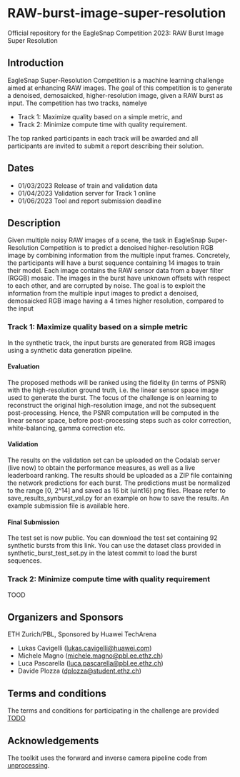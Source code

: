 # RAW-burst-image-super-resolution
Official repository for the EagleSnap Competition 2023: RAW Burst Image Super Resolution

## Introduction
EagleSnap Super-Resolution Competition is a machine learning challenge aimed at enhancing RAW images. The goal of this competition is to generate a denoised, demosaicked, higher-resolution image, given a RAW burst as input. The competition has two tracks, namelye
- Track 1: Maximize quality based on a simple metric, and
- Track 2: Minimize compute time with quality requirement.

The top ranked participants in each track will be awarded and all participants are invited to submit a report describing their solution.

## Dates

- 01/03/2023 Release of train and validation data
- 01/04/2023 Validation server for Track 1 online
- 01/06/2023 Tool and report submission deadline

## Description

Given multiple noisy RAW images of a scene, the task in EagleSnap Super-Resolution Competition is to predict a denoised higher-resolution RGB image by combining information from the multiple input frames. Concretely, the participants will have a burst sequence containing 14 images to train their model. Each image contains the RAW sensor data from a bayer filter (RGGB) mosaic. The images in the burst have unknown offsets with respect to each other, and are corrupted by noise. The goal is to exploit the information from the multiple input images to predict a denoised, demosaicked RGB image having a 4 times higher resolution, compared to the input


### Track 1: Maximize quality based on a simple metric

In the synthetic track, the input bursts are generated from RGB images using a synthetic data generation pipeline.

#### Evaluation
The proposed methods will be ranked using the fidelity (in terms of PSNR) with the high-resolution ground truth, i.e. the linear sensor space image used to generate the burst. The focus of the challenge is on learning to reconstruct the original high-resolution image, and not the subsequent post-processing. Hence, the PSNR computation will be computed in the linear sensor space, before post-processing steps such as color correction, white-balancing, gamma correction etc.

#### Validation
The results on the validation set can be uploaded on the Codalab server (live now) to obtain the performance measures, as well as a live leaderboard ranking. The results should be uploaded as a ZIP file containing the network predictions for each burst. The predictions must be normalized to the range [0, 2^14] and saved as 16 bit (uint16) png files. Please refer to save_results_synburst_val.py for an example on how to save the results. An example submission file is available here.

#### Final Submission
The test set is now public. You can download the test set containing 92 synthetic bursts from this link. You can use the dataset class provided in synthetic_burst_test_set.py in the latest commit to load the burst sequences.



### Track 2: Minimize compute time with quality requirement

TOOD



## Organizers and Sponsors

ETH Zurich/PBL, Sponsored by Huawei TechArena

- Lukas Cavigelli (lukas.cavigelli@huawei.com)
- Michele Magno (michele.magno@pbl.ee.ethz.ch)
- Luca Pascarella (luca.pascarella@pbl.ee.ethz.ch)
- Davide Plozza (dplozza@student.ethz.ch)

## Terms and conditions
The terms and conditions for participating in the challenge are provided [TODO]([https](https://github.com/dplozza/RAW-burst-image-super-resolution/))

## Acknowledgements
The toolkit uses the forward and inverse camera pipeline code from [unprocessing](https://github.com/timothybrooks/unprocessing).
